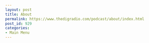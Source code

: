 ```yaml
---
layout: post
title: About
permalink: https://www.thedigradio.com/podcast/about/index.html
post_id: 929
categories: 
- Main Menu
---
```


